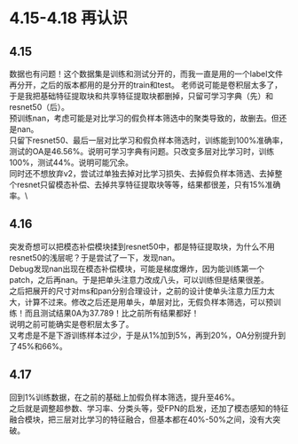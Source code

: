 # 4.15-4.18 再认识
## 4.15
数据也有问题！这个数据集是训练和测试分开的，而我一直是用的一个label文件再分开，之后的版本都用的是分开的train和test。
老师说可能是卷积层太多了，于是我把基础特征提取块和共享特征提取块都删掉，只留可学习字典（先）和resnet50（后）。\
预训练nan，考虑可能是对比学习的假负样本筛选中的聚类导致的，故删去。但还是nan。\
只留下resnet50、最后一层对比学习和假负样本筛选时，训练能到100%准确率，测试的OA是46.56%。说明可学习字典有问题。只改变多层对比学习时，训练100%，测试44%。说明可能冗余。\
同时还不想放弃v2，尝试过单独去掉对比学习损失、去掉假负样本筛选、去掉整个resnet只留模态补偿、去掉共享特征提取块等等，结果都很差，只有15%准确率。\
## 4.16 
突发奇想可以把模态补偿模块揉到resnet50中，都是特征提取块，为什么不用resnet50的浅层呢？于是尝试了一下，发现nan。\
Debug发现nan出现在模态补偿模块，可能是梯度爆炸，因为能训练第一个patch，之后再nan。于是把单头注意力改成八头，可以训练但是结果很差。\
之后把展开的尺寸对ms和pan分别合理设计，之前的设计使单头注意力压力太大，计算不过来。修改之后还是用单头，单层对比，无假负样本筛选，可以预训练！而且测试结果0A为37.789！比之前所有结果都好！\
说明之前可能确实是卷积层太多了。\
又考虑是不是下游训练样本过少，于是从1%加到5%，再到20%，OA分别提升到了45%和66%。
## 4.17
回到1%训练数据，在之前的基础上加假负样本筛选，提升至46%。\
之后就是调整超参数、学习率、分类头等，受FPN的启发，还加了模态感知的特征融合模块，把三层对比学习的特征融合，但基本都在40%-50%之间，没有大突破。
